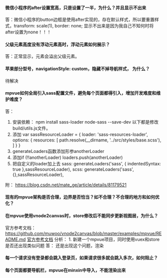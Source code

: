 #### 微信小程序的after设置宽高，只是设置了一半，为什么？并且显示不出来

 答：微信小程序的button边框是使用after实现的，存在默认样式，所以要重置样式，transform: scale(1), border: none;
 显示不出来是因为我自己不知何时将after设置为none！！！

#### 父级元素高度没有浮动元素高时，浮动元素如何展示？

答：正常显示，元素会溢出父级元素。


#### 苹果部分型号，navigationStyle: custom，隐藏不掉导航样式， 为什么？

  待解决


#### mpvue如何全局引入sass配置文件，避免每个页面都得引入，增加开发难度和维护难度？

答：
  1. 安装依赖： npm install sass-loader node-sass --save-dev 
  以下都是修改build/utils.js文件。
  2. 添加
  var sassResourceLoader = {
    loader: 'sass-resources-loader',
    options: {
      resources: [
        path.resolve(__dirname, '../src/styles/base.scss'),
      ]
    }
  }
  3. generateLoaders函数添加形参anotherLoader
  4. 添加if (!!anotherLoader) loaders.push(anotherLoader)
  5. 把自定义的loader加上去
    sass: generateLoaders('sass', { indentedSyntax: true },sassResourceLoader),
    scss: generateLoaders('sass',{},sassResourceLoader),

附： https://blog.csdn.net/mate_ge/article/details/81179521


#### 现有的mpvue架构是否合理，边界是否恰当？如不合理？不合理的地方和如何优化？




#### 在mpvue使用vnode2canvas时，store修改后不能同步更新视图层，为什么？

  官方参考文档：https://github.com/muwoo/vnode2canvas/blob/master/examples/mpvue/README.md
  [官方参考文档](https://github.com/muwoo/vnode2canvas/blob/master/examples/mpvue/README.md)
  分析：
    1. 新建一个mpvue项目，同时使用vuex和store是否还出现类似问题
    答： 还是出现这个问题，渲染


#### 每一个请求没有登录都会跳入登录页，如果请求很多就会跳入多次，如何阻止？


#### 每个页面都要导航栏，mpvue在minxin中导入，不能渲染出来

